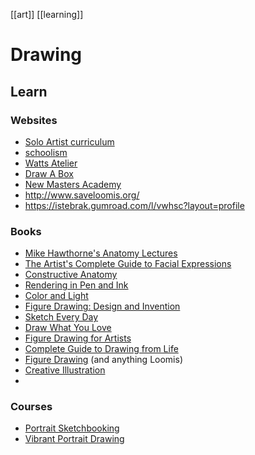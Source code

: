 [[art]] [[learning]]

# Drawing

## Learn

### Websites
- [Solo Artist curriculum](https://www.brendanmeachen.com/soloartist)
- [schoolism](https://schoolism.com/)
- [Watts Atelier](https://www.wattsatelier.com/online/)
- [Draw A Box](https://drawabox.com/comic)
- [New Masters Academy](https://www.nma.art/)
- http://www.saveloomis.org/
- https://istebrak.gumroad.com/l/vwhsc?layout=profile
### Books
- [Mike Hawthorne's Anatomy Lectures](https://mikehawthorne.gumroad.com/l/mgfrB)
- [The Artist's Complete Guide to Facial Expressions](https://www.goodreads.com/en/book/show/1006428)
- [Constructive Anatomy](https://www.goodreads.com/book/show/477054.Constructive_Anatomy?from_search=true&from_srp=true&qid=kwOYyc1txX&rank=1)
- [Rendering in Pen and Ink](https://www.goodreads.com/book/show/406460.Rendering_in_Pen_and_Ink)
- [Color and Light](https://jamesgurney.com/products/color-and-light-a-guide-for-the-realist-painter-signed-by-james-gurney)
- [Figure Drawing: Design and Invention](https://www.goodreads.com/en/book/show/7157338)
- [Sketch Every Day](https://www.goodreads.com/book/show/44302925-sketch-every-day)
- [Draw What You Love](https://www.goodreads.com/book/show/60112141-draw-what-you-love)
- [Figure Drawing for Artists](https://www.amazon.ca/Figure-Drawing-Artists-Making-Every/dp/1631590650)
- [Complete Guide to Drawing from Life](https://www.amazon.ca/Bridgmans-Complete-Guide-Drawing-Life/dp/1402766785)
- [Figure Drawing](https://www.amazon.ca/Figure-Drawing-Andrew-Loomis/dp/0857680986) (and anything Loomis)
- [Creative Illustration](https://www.amazon.com/Creative-Illustration-Andrew-Loomis/dp/1845769287)
- 
### Courses
- [Portrait Sketchbooking](https://www.domestika.org/en/courses/2846-portrait-sketchbooking-explore-the-human-face?ttag=gabrielaniko)
- [Vibrant Portrait Drawing](https://www.domestika.org/en/courses/4051-vibrant-portrait-drawing-with-colored-pencils/gabrielaniko)